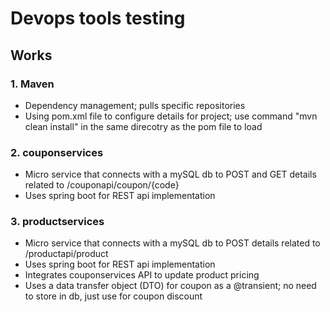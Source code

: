 # Devops tools testing
## Works
### 1. Maven
- Dependency management; pulls specific repositories
- Using pom.xml file to configure details for project; use command "mvn clean install" in the same direcotry as the pom file to load
### 2. couponservices
- Micro service that connects with a mySQL db to POST and GET details related to /couponapi/coupon/{code}
- Uses spring boot for REST api implementation
### 3. productservices
- Micro service that connects with a mySQL db to POST details related to /productapi/product
- Uses spring boot for REST api implementation
- Integrates couponservices API to update product pricing
- Uses a data transfer object (DTO) for coupon as a @transient; no need to store in db, just use for coupon discount

